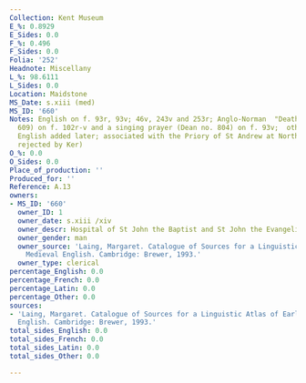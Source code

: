 ```yaml
---
Collection: Kent Museum
E_%: 0.8929
E_Sides: 0.0
F_%: 0.496
F_Sides: 0.0
Folia: '252'
Headnote: Miscellany
L_%: 98.6111
L_Sides: 0.0
Location: Maidstone
MS_Date: s.xiii (med)
MS_ID: '660'
Notes: English on f. 93r, 93v; 46v, 243v and 253r; Anglo-Norman  "Death" (Dean no.
  609) on f. 102r-v and a singing prayer (Dean no. 804) on f. 93v;  other scraps of
  English added later; associated with the Priory of St Andrew at Northampton (but
  rejected by Ker)
O_%: 0.0
O_Sides: 0.0
Place_of_production: ''
Produced_for: ''
Reference: A.13
owners:
- MS_ID: '660'
  owner_ID: 1
  owner_date: s.xiii /xiv
  owner_descr: Hospital of St John the Baptist and St John the Evangelist, Northampton
  owner_gender: man
  owner_source: 'Laing, Margaret. Catalogue of Sources for a Linguistic Atlas of Early
    Medieval English. Cambridge: Brewer, 1993.'
  owner_type: clerical
percentage_English: 0.0
percentage_French: 0.0
percentage_Latin: 0.0
percentage_Other: 0.0
sources:
- 'Laing, Margaret. Catalogue of Sources for a Linguistic Atlas of Early Medieval
  English. Cambridge: Brewer, 1993.'
total_sides_English: 0.0
total_sides_French: 0.0
total_sides_Latin: 0.0
total_sides_Other: 0.0

---
```

